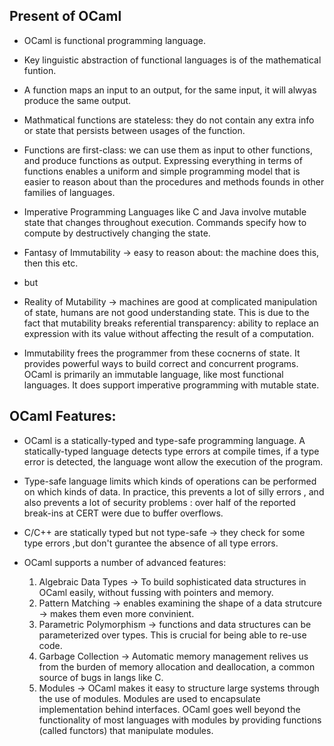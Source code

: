 ## Present of OCaml

- OCaml is functional programming language.
- Key linguistic abstraction of functional languages is of the mathematical funtion.

- A function maps an input to an output, for the same input, it will alwyas produce the same output.
- Mathmatical functions are stateless: they do not contain any extra info or state that persists between usages of the function.

- Functions are first-class: we can use them as input to other functions, and produce functions as output. Expressing everything in terms of functions enables a uniform and simple programming model that is easier to reason about than the procedures and methods founds in other families of languages.

- Imperative Programming Languages like C and Java involve mutable state that changes throughout execution. Commands specify how to compute by destructively changing the state.

- Fantasy of Immutability -> easy to reason about: the machine does this, then this etc.
- but
- Reality of Mutability -> machines are good at complicated manipulation of state, humans are not good understanding state. This is due to the fact that mutability breaks referential transparency: ability to replace an expression with its value without affecting the result of a computation.

- Immutability frees the programmer from these cocnerns of state. It provides powerful ways to build correct and concurrent programs. OCaml is primarily an immutable language, like most functional languages. It does support imperative programming with mutable state.

## OCaml Features:

- OCaml is a statically-typed and type-safe programming language. A statically-typed language detects type errors at compile times, if a type error is detected, the language wont allow the execution of the program.

- Type-safe language limits which kinds of operations can be performed on which kinds of data. In practice, this prevents a lot of silly errors , and also prevents a lot of security problems : over half of the reported break-ins at CERT were due to buffer overflows.

- C/C++ are statically typed but not type-safe -> they check for some type errors ,but don't gurantee the absence of all type errors.

- OCaml supports a number of advanced features:

  1. Algebraic Data Types -> To build sophisticated data structures in OCaml easily, without fussing with pointers and memory.
  2. Pattern Matching -> enables examining the shape of a data strutcure -> makes them even more convinient.
  3. Parametric Polymorphism -> functions and data structures can be parameterized over types. This is crucial for being able to re-use code.
  4. Garbage Collection -> Automatic memory management relives us from the burden of memory allocation and deallocation, a common source of bugs in langs like C.
  5. Modules -> OCaml makes it easy to structure large systems through the use of modules. Modules are used to encapsulate implementation behind interfaces. OCaml goes well beyond the functionality of most languages with modules by providing functions (called functors) that manipulate modules.
